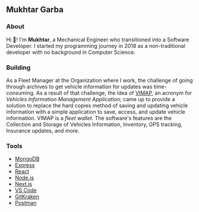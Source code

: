 ## Mukhtar Garba

### About

Hi 👋! I'm **Mukhtar**, a Mechanical Engineer who transitioned into a Software Developer. I started my programming journey in 2018 as a non-traditional developer with no background in Computer Science.

### Building

As a Fleet Manager at the Organization where I work, the challenge of going through archives to get vehicle information for updates was time-consuming.
As a result of that challenge, the idea of [VIMAP](https://www.vimap.io/), an acronym for _Vehicles Information Management Application;_ came up to provide a solution to replace the hard copies method of saving and updating vehicle information with a simple application to save, access, and update vehicle information. VIMAP is a _fleet wallet._ The software's features are the Collection and Storage of Vehicles Information, Inventory, GPS tracking, Insurance updates, and more.

### Tools

* [MongoDB](https://www.mongodb.com/)
* [Express](https://expressjs.com/)
* [React](https://reactjs.org/)
* [Node.js](https://nodejs.org/en/)
* [Next.js](https://nextjs.org/)
* [VS Code](https://code.visualstudio.com/)
* [GitKraken](https://www.gitkraken.com/)
* [Postman](https://www.postman.com/)
